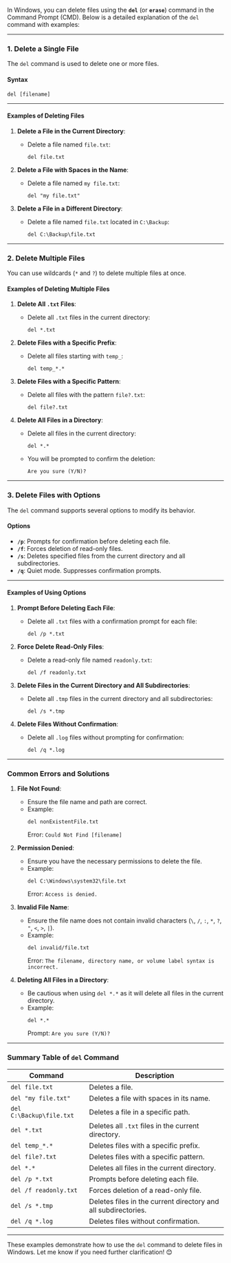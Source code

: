 In Windows, you can delete files using the **`del`** (or **`erase`**) command in the Command Prompt (CMD). Below is a detailed explanation of the `del` command with examples:

---

### **1. Delete a Single File**

The `del` command is used to delete one or more files.

#### **Syntax**

```
del [filename]
```

---

#### **Examples of Deleting Files**

1. **Delete a File in the Current Directory**:

   - Delete a file named `file.txt`:
     ```
     del file.txt
     ```

2. **Delete a File with Spaces in the Name**:

   - Delete a file named `my file.txt`:
     ```
     del "my file.txt"
     ```

3. **Delete a File in a Different Directory**:
   - Delete a file named `file.txt` located in `C:\Backup`:
     ```
     del C:\Backup\file.txt
     ```

---

### **2. Delete Multiple Files**

You can use wildcards (`*` and `?`) to delete multiple files at once.

#### **Examples of Deleting Multiple Files**

1. **Delete All `.txt` Files**:

   - Delete all `.txt` files in the current directory:
     ```
     del *.txt
     ```

2. **Delete Files with a Specific Prefix**:

   - Delete all files starting with `temp_`:
     ```
     del temp_*.*
     ```

3. **Delete Files with a Specific Pattern**:

   - Delete all files with the pattern `file?.txt`:
     ```
     del file?.txt
     ```

4. **Delete All Files in a Directory**:
   - Delete all files in the current directory:
     ```
     del *.*
     ```
   - You will be prompted to confirm the deletion:
     ```
     Are you sure (Y/N)?
     ```

---

### **3. Delete Files with Options**

The `del` command supports several options to modify its behavior.

#### **Options**

- **`/p`**: Prompts for confirmation before deleting each file.
- **`/f`**: Forces deletion of read-only files.
- **`/s`**: Deletes specified files from the current directory and all subdirectories.
- **`/q`**: Quiet mode. Suppresses confirmation prompts.

---

#### **Examples of Using Options**

1. **Prompt Before Deleting Each File**:

   - Delete all `.txt` files with a confirmation prompt for each file:
     ```
     del /p *.txt
     ```

2. **Force Delete Read-Only Files**:

   - Delete a read-only file named `readonly.txt`:
     ```
     del /f readonly.txt
     ```

3. **Delete Files in the Current Directory and All Subdirectories**:

   - Delete all `.tmp` files in the current directory and all subdirectories:
     ```
     del /s *.tmp
     ```

4. **Delete Files Without Confirmation**:
   - Delete all `.log` files without prompting for confirmation:
     ```
     del /q *.log
     ```

---

### **Common Errors and Solutions**

1. **File Not Found**:

   - Ensure the file name and path are correct.
   - Example:
     ```
     del nonExistentFile.txt
     ```
     Error: `Could Not Find [filename]`

2. **Permission Denied**:

   - Ensure you have the necessary permissions to delete the file.
   - Example:
     ```
     del C:\Windows\system32\file.txt
     ```
     Error: `Access is denied.`

3. **Invalid File Name**:

   - Ensure the file name does not contain invalid characters (`\`, `/`, `:`, `*`, `?`, `"`, `<`, `>`, `|`).
   - Example:
     ```
     del invalid/file.txt
     ```
     Error: `The filename, directory name, or volume label syntax is incorrect.`

4. **Deleting All Files in a Directory**:
   - Be cautious when using `del *.*` as it will delete all files in the current directory.
   - Example:
     ```
     del *.*
     ```
     Prompt: `Are you sure (Y/N)?`

---

### **Summary Table of `del` Command**

| Command                  | Description                                                    |
| ------------------------ | -------------------------------------------------------------- |
| `del file.txt`           | Deletes a file.                                                |
| `del "my file.txt"`      | Deletes a file with spaces in its name.                        |
| `del C:\Backup\file.txt` | Deletes a file in a specific path.                             |
| `del *.txt`              | Deletes all `.txt` files in the current directory.             |
| `del temp_*.*`           | Deletes files with a specific prefix.                          |
| `del file?.txt`          | Deletes files with a specific pattern.                         |
| `del *.*`                | Deletes all files in the current directory.                    |
| `del /p *.txt`           | Prompts before deleting each file.                             |
| `del /f readonly.txt`    | Forces deletion of a read-only file.                           |
| `del /s *.tmp`           | Deletes files in the current directory and all subdirectories. |
| `del /q *.log`           | Deletes files without confirmation.                            |

---

These examples demonstrate how to use the `del` command to delete files in Windows. Let me know if you need further clarification! 😊
